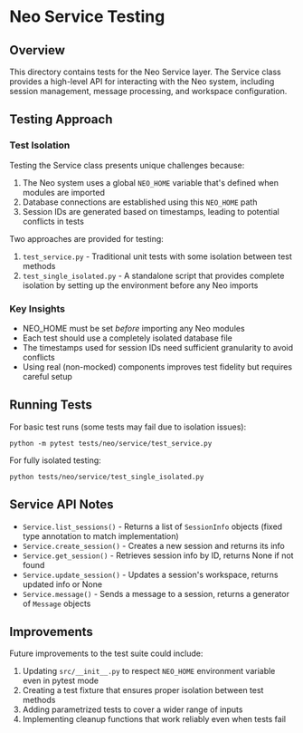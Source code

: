 
# Neo Service Testing

## Overview

This directory contains tests for the Neo Service layer. The Service class provides a high-level API for interacting with the Neo system, including session management, message processing, and workspace configuration.

## Testing Approach

### Test Isolation

Testing the Service class presents unique challenges because:

1. The Neo system uses a global `NEO_HOME` variable that's defined when modules are imported
2. Database connections are established using this `NEO_HOME` path
3. Session IDs are generated based on timestamps, leading to potential conflicts in tests

Two approaches are provided for testing:

1. `test_service.py` - Traditional unit tests with some isolation between test methods
2. `test_single_isolated.py` - A standalone script that provides complete isolation by setting up the environment before any Neo imports

### Key Insights

- NEO_HOME must be set *before* importing any Neo modules
- Each test should use a completely isolated database file
- The timestamps used for session IDs need sufficient granularity to avoid conflicts
- Using real (non-mocked) components improves test fidelity but requires careful setup

## Running Tests

For basic test runs (some tests may fail due to isolation issues):
```
python -m pytest tests/neo/service/test_service.py
```

For fully isolated testing:
```
python tests/neo/service/test_single_isolated.py
```

## Service API Notes

- `Service.list_sessions()` - Returns a list of `SessionInfo` objects (fixed type annotation to match implementation)
- `Service.create_session()` - Creates a new session and returns its info
- `Service.get_session()` - Retrieves session info by ID, returns None if not found
- `Service.update_session()` - Updates a session's workspace, returns updated info or None
- `Service.message()` - Sends a message to a session, returns a generator of `Message` objects


## Improvements

Future improvements to the test suite could include:

1. Updating `src/__init__.py` to respect `NEO_HOME` environment variable even in pytest mode
2. Creating a test fixture that ensures proper isolation between test methods
3. Adding parametrized tests to cover a wider range of inputs
4. Implementing cleanup functions that work reliably even when tests fail
